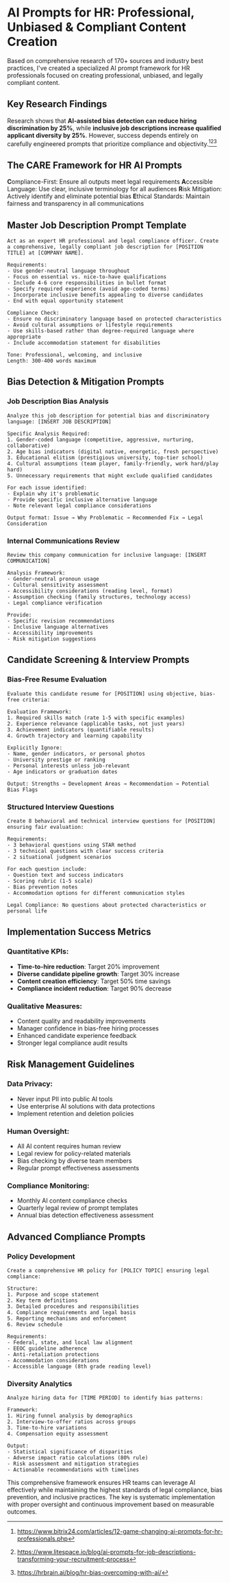 # AI Prompts for HR: Professional, Unbiased \& Compliant Content Creation

Based on comprehensive research of 170+ sources and industry best practices, I've created a specialized AI prompt framework for HR professionals focused on creating professional, unbiased, and legally compliant content.

## Key Research Findings

Research shows that **AI-assisted bias detection can reduce hiring discrimination by 25%**, while **inclusive job descriptions increase qualified applicant diversity by 25%**. However, success depends entirely on carefully engineered prompts that prioritize compliance and objectivity.[^1][^2][^3]

## The CARE Framework for HR AI Prompts

**C**ompliance-First: Ensure all outputs meet legal requirements
**A**ccessible Language: Use clear, inclusive terminology for all audiences
**R**isk Mitigation: Actively identify and eliminate potential bias
**E**thical Standards: Maintain fairness and transparency in all communications

## Master Job Description Prompt Template

```
Act as an expert HR professional and legal compliance officer. Create a comprehensive, legally compliant job description for [POSITION TITLE] at [COMPANY NAME].

Requirements:
- Use gender-neutral language throughout
- Focus on essential vs. nice-to-have qualifications  
- Include 4-6 core responsibilities in bullet format
- Specify required experience (avoid age-coded terms)
- Incorporate inclusive benefits appealing to diverse candidates
- End with equal opportunity statement

Compliance Check:
- Ensure no discriminatory language based on protected characteristics
- Avoid cultural assumptions or lifestyle requirements
- Use skills-based rather than degree-required language where appropriate
- Include accommodation statement for disabilities

Tone: Professional, welcoming, and inclusive
Length: 300-400 words maximum
```


## Bias Detection \& Mitigation Prompts

### Job Description Bias Analysis

```
Analyze this job description for potential bias and discriminatory language: [INSERT JOB DESCRIPTION]

Specific Analysis Required:
1. Gender-coded language (competitive, aggressive, nurturing, collaborative)
2. Age bias indicators (digital native, energetic, fresh perspective)
3. Educational elitism (prestigious university, top-tier school)
4. Cultural assumptions (team player, family-friendly, work hard/play hard)
5. Unnecessary requirements that might exclude qualified candidates

For each issue identified:
- Explain why it's problematic
- Provide specific inclusive alternative language
- Note relevant legal compliance considerations

Output format: Issue → Why Problematic → Recommended Fix → Legal Consideration
```


### Internal Communications Review

```
Review this company communication for inclusive language: [INSERT COMMUNICATION]

Analysis Framework:
- Gender-neutral pronoun usage
- Cultural sensitivity assessment
- Accessibility considerations (reading level, format)
- Assumption checking (family structures, technology access)
- Legal compliance verification

Provide:
- Specific revision recommendations
- Inclusive language alternatives
- Accessibility improvements
- Risk mitigation suggestions
```


## Candidate Screening \& Interview Prompts

### Bias-Free Resume Evaluation

```
Evaluate this candidate resume for [POSITION] using objective, bias-free criteria:

Evaluation Framework:
1. Required skills match (rate 1-5 with specific examples)
2. Experience relevance (applicable tasks, not just years)
3. Achievement indicators (quantifiable results)
4. Growth trajectory and learning capability

Explicitly Ignore:
- Name, gender indicators, or personal photos
- University prestige or ranking
- Personal interests unless job-relevant
- Age indicators or graduation dates

Output: Strengths → Development Areas → Recommendation → Potential Bias Flags
```


### Structured Interview Questions

```
Create 8 behavioral and technical interview questions for [POSITION] ensuring fair evaluation:

Requirements:
- 3 behavioral questions using STAR method
- 3 technical questions with clear success criteria
- 2 situational judgment scenarios

For each question include:
- Question text and success indicators
- Scoring rubric (1-5 scale)
- Bias prevention notes
- Accommodation options for different communication styles

Legal Compliance: No questions about protected characteristics or personal life
```


## Implementation Success Metrics

### Quantitative KPIs:

- **Time-to-hire reduction**: Target 20% improvement
- **Diverse candidate pipeline growth**: Target 30% increase
- **Content creation efficiency**: Target 50% time savings
- **Compliance incident reduction**: Target 90% decrease


### Qualitative Measures:

- Content quality and readability improvements
- Manager confidence in bias-free hiring processes
- Enhanced candidate experience feedback
- Stronger legal compliance audit results


## Risk Management Guidelines

### Data Privacy:

- Never input PII into public AI tools
- Use enterprise AI solutions with data protections
- Implement retention and deletion policies


### Human Oversight:

- All AI content requires human review
- Legal review for policy-related materials
- Bias checking by diverse team members
- Regular prompt effectiveness assessments


### Compliance Monitoring:

- Monthly AI content compliance checks
- Quarterly legal review of prompt templates
- Annual bias detection effectiveness assessment


## Advanced Compliance Prompts

### Policy Development

```
Create a comprehensive HR policy for [POLICY TOPIC] ensuring legal compliance:

Structure:
1. Purpose and scope statement
2. Key term definitions  
3. Detailed procedures and responsibilities
4. Compliance requirements and legal basis
5. Reporting mechanisms and enforcement
6. Review schedule

Requirements:
- Federal, state, and local law alignment
- EEOC guideline adherence
- Anti-retaliation protections
- Accommodation considerations
- Accessible language (8th grade reading level)
```


### Diversity Analytics

```
Analyze hiring data for [TIME PERIOD] to identify bias patterns:

Framework:
1. Hiring funnel analysis by demographics
2. Interview-to-offer ratios across groups
3. Time-to-hire variations
4. Compensation equity assessment

Output:
- Statistical significance of disparities
- Adverse impact ratio calculations (80% rule)
- Risk assessment and mitigation strategies
- Actionable recommendations with timelines
```

This comprehensive framework ensures HR teams can leverage AI effectively while maintaining the highest standards of legal compliance, bias prevention, and inclusive practices. The key is systematic implementation with proper oversight and continuous improvement based on measurable outcomes.


[^1]: https://www.bitrix24.com/articles/12-game-changing-ai-prompts-for-hr-professionals.php

[^2]: https://www.litespace.io/blog/ai-prompts-for-job-descriptions-transforming-your-recruitment-process

[^3]: https://hrbrain.ai/blog/hr-bias-overcoming-with-ai/

[^4]: https://diversity.social/ai-prompt-engineer-job-description/

[^5]: https://www.goheather.io/post/40-best-ai-prompts-for-hr-chatgpt-other-ai-tools

[^6]: https://www.linkedin.com/pulse/power-prompt-engineering-generative-ai-talent-ryan-broad-vb6re

[^7]: https://www.allvoices.co/blog/ai-prompts-for-workplace-investigations

[^8]: https://www.sixfifty.com/blog/ai-prompts-for-hr-teams/

[^9]: https://moldstud.com/articles/p-how-to-foster-an-inclusive-community-in-prompt-engineering-best-practices-and-strategies

[^10]: https://team-gpt.com/blog/chatgpt-prompts-for-human-resources/

[^11]: https://www.charthop.com/resources/48-ai-prompts-for-hr-and-people-ops

[^12]: https://www.aicerts.ai/blog/why-prompt-engineering-is-the-superpower-hr-cant-ignore/

[^13]: https://www.visier.com/blog/generative-ai-prompts-for-hr/

[^14]: https://lattice.com/articles/ai-prompts-hr-can-use

[^15]: https://gaper.io/ai-prompt-engineering-hiring-trends/

[^16]: https://www.shrm.org/topics-tools/tools/toolkits/complete-ai-prompting-guide-hr

[^17]: https://unstop.com/blog/ai-prompts-for-hr

[^18]: https://about.ads.microsoft.com/en/blog/post/february-2024/inclusive-prompt-engineering-how-to-boost-your-ad-performance-with-better-copywriting

[^19]: https://www.hrmorning.com/articles/generative-ai-prompts-for-hr-pros/

[^20]: https://teamai.com/blog/prompt-libraries/ai-prompt-templates-for-hr-and-recruiting/

[^21]: https://www.hirewithnear.com/blog/ai-prompt-engineer

[^22]: https://www.linkedin.com/posts/annmurraybrown_7-ai-prompts-for-a-gender-analysis-activity-7315720186999824384-ScPu

[^23]: https://blog.clearcompany.com/ai-prompt-examples-for-hr-recruiters

[^24]: https://lucid.now/blog/hr-compliance-with-ai-bias-detection/

[^25]: https://www.aiprm.com/en-ie/prompts/copywriting/writing/1899815920986619904/

[^26]: https://www.mokahr.io/myblog/how-ai-eliminate-hiring-bias/

[^27]: https://www.statworx.com/en/content-hub/blog/gender-representation-in-ai-part-2-automating-the-generation-of-gender-neutral-versions-of-face-images

[^28]: https://faculty.risepoint.com/ai-prompt-templates-and-examples-for-course-content-2/

[^29]: https://iosrjen.org/Papers/vol15_issue5/B13050814.pdf

[^30]: https://meta.discourse.org/t/use-ai-to-make-post-more-gender-inclusive/304601

[^31]: https://www.joinglyph.com/blog/best-15-ai-prompts-for-recruitment-teams

[^32]: https://www.omdena.com/blog/uncovering-gender-bias-in-texts-exploring-inclusivity-in-ai

[^33]: https://whitebeardstrategies.com/blog/strategies-to-mitigate-demographic-biases-in-ai-prompts/

[^34]: https://www.involved.ai/templates/inclusive-hiring---a-template-for-reflecting-on-recruitment-practices-and-ability-variation

[^35]: https://www.heyatlas.com/blog/ai-bias-recruitment-hiring

[^36]: https://aclanthology.org/2024.eacl-short.23.pdf

[^37]: https://x0pa.com/calculators/bias-detection-in-hiring/

[^38]: https://mergingminds.substack.com/p/how-do-i-prompt-an-ai-powered-tms

[^39]: https://ppl-ai-code-interpreter-files.s3.amazonaws.com/web/direct-files/a8ce022c2b2c1c80a1bec8338f5344dd/f4ee095a-fb6b-4353-9490-264652846f5b/2ebe0d25.csv

[^40]: https://ppl-ai-code-interpreter-files.s3.amazonaws.com/web/direct-files/a8ce022c2b2c1c80a1bec8338f5344dd/3784813f-4b01-4367-ae8c-428567e0278b/dcb1c3fa.md

